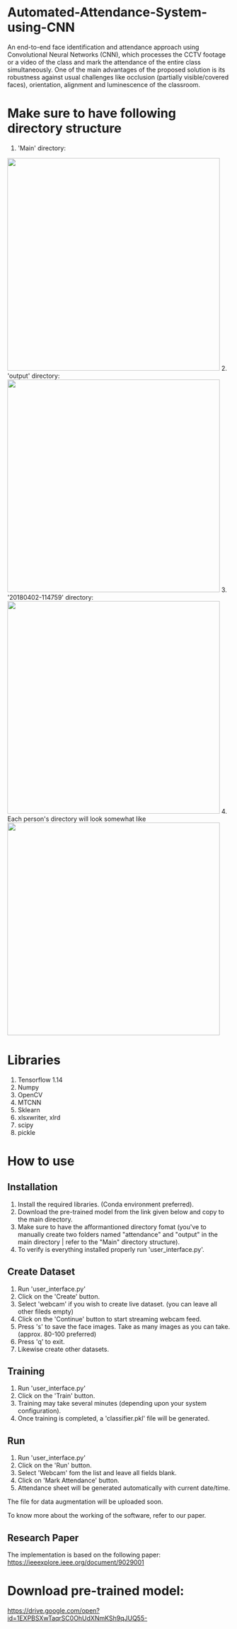 # Automated-Attendance-System-using-CNN

An end-to-end face identification and attendance approach using Convolutional Neural Networks (CNN), which processes the CCTV footage or a video of the class and mark the attendance of the entire class simultaneously. One of the main advantages of the proposed solution is its robustness against usual challenges like occlusion (partially visible/covered faces), orientation, alignment and luminescence of the classroom.


# Make sure to have following directory structure
1. 'Main' directory:
<img src="https://github.com/aashishrai3799/Automated-Attendance-System-using-CNN/blob/master/images/image5.png" width="480">
2. 'output' directory:
<img src="https://github.com/aashishrai3799/Automated-Attendance-System-using-CNN/blob/master/images/image4.png" width="480">
3. '20180402-114759' directory:
<img src="https://github.com/aashishrai3799/Automated-Attendance-System-using-CNN/blob/master/images/image3.png" width="480">
4. Each person's directory will look somewhat like
<img src="https://github.com/aashishrai3799/Automated-Attendance-System-using-CNN/blob/master/images/image1.png" width="480">

# Libraries
1. Tensorflow 1.14
2. Numpy
3. OpenCV
4. MTCNN
5. Sklearn
6. xlsxwriter, xlrd
7. scipy
8. pickle


# How to use
## Installation
1. Install the required libraries. (Conda environment preferred).
2. Download the pre-trained model from the link given below and copy to the main directory.
3. Make sure to have the afformantioned directory fomat (you've to manually create two folders named "attendance" and "output" in the main directory | refer to the "Main" directory structure).
4. To verify is everything installed properly run 'user_interface.py'.
## Create Dataset
1. Run 'user_interface.py'
2. Click on the 'Create' button.
3. Select 'webcam' if you wish to create live dataset. (you can leave all other fileds empty)
4. Click on the 'Continue' button to start streaming webcam feed.
5. Press 's' to save the face images. Take as many images as you can take. (approx. 80-100 preferred)
6. Press 'q' to exit.
7. Likewise create other datasets.
## Training
1. Run 'user_interface.py'
2. Click on the 'Train' button.
3. Training may take several minutes (depending upon your system configuration).
4. Once training is completed, a 'classifier.pkl' file will be generated.
## Run
1. Run 'user_interface.py'
2. Click on the 'Run' button.
3. Select 'Webcam' fom the list and leave all fields blank.
4. Click on 'Mark Attendance' button.
5. Attendance sheet will be generated automatically with current date/time.

The file for data augmentation will be uploaded soon.

To know more about the working of the software, refer to our paper.
## Research Paper
The implementation is based on the following paper:
https://ieeexplore.ieee.org/document/9029001


# Download pre-trained model:
https://drive.google.com/open?id=1EXPBSXwTaqrSC0OhUdXNmKSh9qJUQ55-
